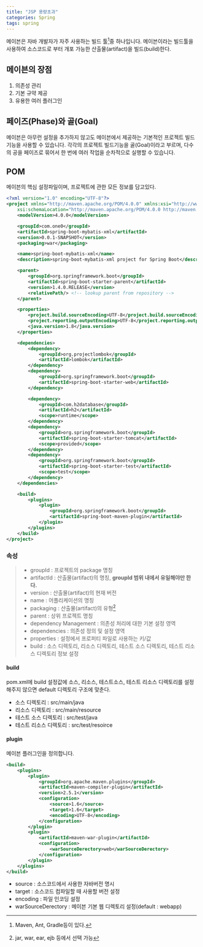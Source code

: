 ```yaml
---
title: "JSP 용량초과"
categories: Spring
tags: spring
---
```


메이븐은 자바 개발자가 자주 사용하는 빌드 툴[^1]중 하나입니다. 메이븐이라는 빌드툴을 사용하여 소스코드로 부터 개포 가능한 산출물(artifact)을 빌드(build)한다.



## 메이븐의 장점

1. 의존성 관리
2. 기본 규약 제공
3. 유용한 여러 플러그인

## 페이즈(Phase)와 골(Goal)

메이븐은 아무런 설정을 추가하지 않고도 메이븐에서 제공하는 기본적인 프로젝트 빌드기능을 사용할 수 있습니다. 각각의 프로젝트 빌드기능을 골(Goal)이라고 부르며, 다수의 공을 페이즈로 묶어서 한 번에 여러 작업을 순차적으로 실행할 수 있습니다.

## POM

메이븐의 핵심 설정파일이며, 프로젝트에 관한 모든 정보를 담고있다.

```xml
<?xml version="1.0" encoding="UTF-8"?>
<project xmlns="http://maven.apache.org/POM/4.0.0" xmlns:xsi="http://www.w3.org/2001/XMLSchema-instance"
	xsi:schemaLocation="http://maven.apache.org/POM/4.0.0 http://maven.apache.org/xsd/maven-4.0.0.xsd">
	<modelVersion>4.0.0</modelVersion>

	<groupId>com.one0</groupId>
	<artifactId>spring-boot-mybatis-xml</artifactId>
	<version>0.0.1-SNAPSHOT</version>
	<packaging>war</packaging>

	<name>spring-boot-mybatis-xml</name>
	<description>spring-boot-mybatis-xml project for Spring Boot</description>

	<parent>
		<groupId>org.springframework.boot</groupId>
		<artifactId>spring-boot-starter-parent</artifactId>
		<version>1.4.0.RELEASE</version>
		<relativePath/> <!-- lookup parent from repository -->
	</parent>

	<properties>
		<project.build.sourceEncoding>UTF-8</project.build.sourceEncoding>
		<project.reporting.outputEncoding>UTF-8</project.reporting.outputEncoding>
		<java.version>1.8</java.version>
	</properties>

	<dependencies>
		<dependency>
			<groupId>org.projectlombok</groupId>
			<artifactId>lombok</artifactId>
		</dependency>
		<dependency>
			<groupId>org.springframework.boot</groupId>
			<artifactId>spring-boot-starter-web</artifactId>
		</dependency>

		<dependency>
			<groupId>com.h2database</groupId>
			<artifactId>h2</artifactId>
			<scope>runtime</scope>
		</dependency>
		<dependency>
			<groupId>org.springframework.boot</groupId>
			<artifactId>spring-boot-starter-tomcat</artifactId>
			<scope>provided</scope>
		</dependency>
		<dependency>
			<groupId>org.springframework.boot</groupId>
			<artifactId>spring-boot-starter-test</artifactId>
			<scope>test</scope>
		</dependency>
	</dependencies>

	<build>
		<plugins>
			<plugin>
				<groupId>org.springframework.boot</groupId>
				<artifactId>spring-boot-maven-plugin</artifactId>
			</plugin>
		</plugins>
	</build>
</project>

```



### 속성

> - groupId : 프로젝트의 package 명칭
> - artifactId : 산출물(artifact)의 명칭, **groupId 범위 내에서 유일해야만 한다.**
> - version : 산출물(artifact)의 현재 버전
> - name : 어플리케이션의 명칭
> - packaging : 산출물(artifact)의 유형[^2]
> - parent : 상위 프로젝트 명칭
> - dependency Management : 의존성 처리에 대한 기본 설정 영역
> - dependencies : 의존성 정의 및 설정 영역
> - properties : 설정에서 프로퍼티 파일로 사용하는 키/값
> - build : 소스 디렉토리, 리소스 디렉토리, 테스트 소스 디렉토리, 테스트 리소스 디렉토리 정보 설정

#### build

pom.xml에 build 설정값에 소스, 리소스, 테스트소스, 테스트 리소스 디렉토리를 설정해주지 않으면 default 디렉토리 구조에 맞춘다.

- 소스 디렉토리 : src/main/java
- 리소스 디렉토리 : src/main/resource
- 테스트 소스 디렉토리 : src/test/java
- 테스트 리소스 디렉토리 : src/test/resoirce

#### plugin

메이븐 플러그인을 정의합니다.

```xml
<build>
    <plugins>
        <plugin>
            <groupId>org.apache.maven.plugins</groupId>
            <artifactId>maven-compiler-plugin</artifactId>
            <version>2.5.1</version>
            <configuration>
                <source>1.6</source>
                <target>1.6</target>
                <encoding>UTF-8</encoding>
            </configuration>
        </plugin>
        <plugin>
            <artifactId>maven-war-plugin</artifactId>
            <configuration>
                <warSourceDerectory>web</warSourceDerectory>
            </configuration>
        </plugin>
    </plugins>
</build>
```

- source : 소스코드에서 사용한 자바버전 명시
- target : 소스코드 컴파일할 때 사용할 버전 설정
- encoding : 파일 인코딩 설정
- warSourceDerectory : 메이븐 기본 웹 디렉토리 설정(default : webapp)

[^1]: Maven, Ant, Gradle등이 있다.
[^2]: jar, war, ear, ejb 등에서 선택 가능







